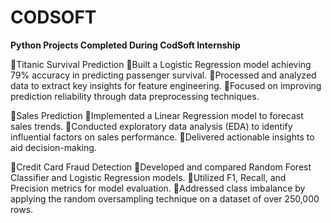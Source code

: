 # CODSOFT
**Python Projects Completed During CodSoft Internship**

🚀Titanic Survival Prediction
📌Built a Logistic Regression model achieving 79% accuracy in predicting passenger survival.
📌Processed and analyzed data to extract key insights for feature engineering.
📌Focused on improving prediction reliability through data preprocessing techniques.

🚀Sales Prediction
📌Implemented a Linear Regression model to forecast sales trends.
📌Conducted exploratory data analysis (EDA) to identify influential factors on sales performance.
📌Delivered actionable insights to aid decision-making.

🚀Credit Card Fraud Detection
📌Developed and compared Random Forest Classifier and Logistic Regression models.
📌Utilized F1, Recall, and Precision metrics for model evaluation.
📌Addressed class imbalance by applying the random oversampling technique on a dataset of over 250,000 rows.
